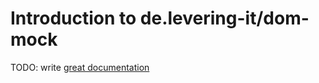 # Introduction to de.levering-it/dom-mock

TODO: write [great documentation](http://jacobian.org/writing/what-to-write/)
